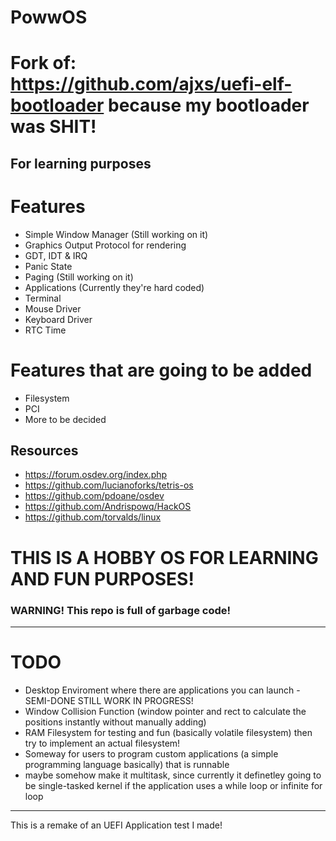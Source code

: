 # PowwOS

# Fork of: https://github.com/ajxs/uefi-elf-bootloader because my bootloader was SHIT!

## For learning purposes

# Features

- Simple Window Manager (Still working on it)
- Graphics Output Protocol for rendering
- GDT, IDT & IRQ
- Panic State
- Paging (Still working on it)
- Applications (Currently they're hard coded)
- Terminal
- Mouse Driver
- Keyboard Driver
- RTC Time

# Features that are going to be added

- Filesystem
- PCI
- More to be decided

## Resources

- https://forum.osdev.org/index.php
- https://github.com/lucianoforks/tetris-os
- https://github.com/pdoane/osdev
- https://github.com/Andrispowq/HackOS
- https://github.com/torvalds/linux

# THIS IS A HOBBY OS FOR LEARNING AND FUN PURPOSES!

### WARNING! This repo is full of garbage code!

---

# TODO

- Desktop Enviroment where there are applications you can launch - SEMI-DONE STILL WORK IN PROGRESS!
- Window Collision Function (window pointer and rect to calculate the positions instantly without manually adding)
- RAM Filesystem for testing and fun (basically volatile filesystem) then try to implement an actual filesystem!
- Someway for users to program custom applications (a simple programming language basically) that is runnable
- maybe somehow make it multitask, since currently it definetley going to be single-tasked kernel if the application uses a while loop or infinite for loop

---

This is a remake of an UEFI Application test I made!
